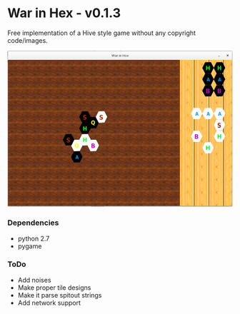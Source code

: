 # War in Hex - v0.1.3

Free implementation of a Hive style game without any copyright code/images.

![Screenshot of War in Hex](Screenshot.png?raw=true "War in Hex in action")

### Dependencies
* python 2.7
* pygame

### ToDo
* Add noises
* Make proper tile designs
* Make it parse spitout strings
* Add network support